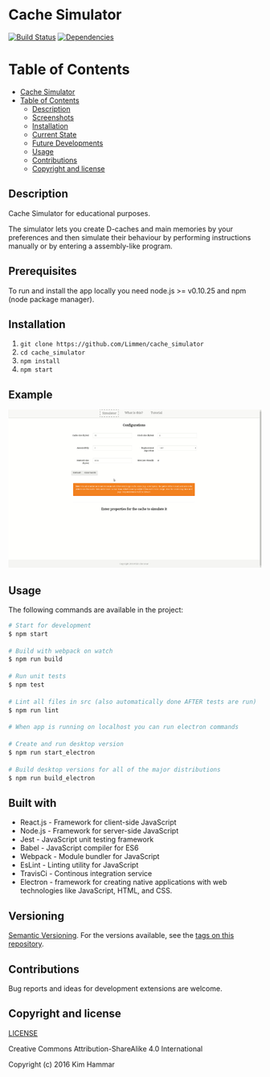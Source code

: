 # Cache Simulator

[![Build Status](https://travis-ci.org/Limmen/cache_simulator.svg?branch=master)](https://travis-ci.org/Limmen/cache_simulator)
[![Dependencies](https://david-dm.org/limmen/cache_simulator.svg)](https://david-dm.org/limmen/cache_simulator.svg)

Table of Contents
=================

  * [Cache Simulator](#cache-simulator)
  * [Table of Contents](#table-of-contents)
    * [Description](#description)
    * [Screenshots](#screenshots)
    * [Installation](#installation)
    * [Current State](#current-state)
    * [Future Developments](#future-developments)
    * [Usage](#usage)
    * [Contributions](#contributions)
    * [Copyright and license](#copyright-and-license)

## Description

Cache Simulator for educational purposes. 

The simulator lets you create D-caches and main memories by your preferences and then simulate their behaviour by performing instructions manually or by entering a assembly-like program.

<!---
## Hosted 
[www.cachesimulator.com](http://www.cachesimulator.com/ "www.cachesimulator.com")
-->

## Prerequisites

To run and install the app locally you need node.js >= v0.10.25 and npm (node package manager).

## Installation

1. `git clone https://github.com/Limmen/cache_simulator`
2. `cd cache_simulator`
3. `npm install`
4. `npm start`

## Example

![](./doc/demo.gif)

## Usage
The following commands are available in the project:
```bash
# Start for development
$ npm start 

# Build with webpack on watch
$ npm run build

# Run unit tests
$ npm test

# Lint all files in src (also automatically done AFTER tests are run)
$ npm run lint

# When app is running on localhost you can run electron commands

# Create and run desktop version
$ npm run start_electron

# Build desktop versions for all of the major distributions
$ npm run build_electron


```

## Built with

* React.js - Framework for client-side JavaScript
* Node.js - Framework for server-side JavaScript
* Jest - JavaScript unit testing framework
* Babel - JavaScript compiler for ES6
* Webpack - Module bundler for JavaScript
* EsLint - Linting utility for JavaScript
* TravisCi - Continous integration service
* Electron -  framework for creating native applications with web technologies like JavaScript, HTML, and CSS.
 
## Versioning

[Semantic Versioning](http://semver.org/). For the versions available, see the [tags on this repository](https://github.com/Limmen/cache_simulator/tags). 

## Contributions

Bug reports and ideas for development extensions are welcome.

## Copyright and license

[LICENSE](LICENSE.md)

Creative Commons Attribution-ShareAlike 4.0 International

Copyright (c) 2016 Kim Hammar
